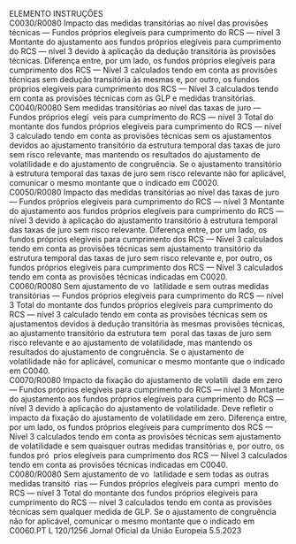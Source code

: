  
ELEMENTO  INSTRUÇÕES  
C0030/R0080  Impacto das medidas 
transitórias ao nível das 
provisões técnicas — 
Fundos próprios elegíveis 
para cumprimento do 
RCS — nível 3  Montante do ajustamento aos fundos próprios elegíveis para cumprimento do RCS — 
nível 3 devido à aplicação da dedução transitória às provisões técnicas. 
Diferença entre, por um lado, os fundos próprios elegíveis para cumprimento dos RCS 
— Nível 3 calculados tendo em conta as provisões técnicas sem dedução transitória às 
mesmas e, por outro, os fundos próprios elegíveis para cumprimento dos RCS — Nível 
3 calculados tendo em conta as provisões técnicas com as GLP e medidas transitórias.  
C0040/R0080  Sem medidas transitórias 
ao nível das taxas de juro 
— Fundos próprios elegí ­
veis para cumprimento 
do RCS — nível 3  Total do montante dos fundos próprios elegíveis para cumprimento do RCS — nível 3 
calculado tendo em conta as provisões técnicas sem os ajustamentos devidos ao 
ajustamento transitório da estrutura temporal das taxas de juro sem risco relevante, 
mas mantendo os resultados do ajustamento de volatilidade e do ajustamento de 
congruência. 
Se o ajustamento transitório à estrutura temporal das taxas de juro sem risco relevante 
não for aplicável, comunicar o mesmo montante que o indicado em C0020.  
C0050/R0080  Impacto das medidas 
transitórias ao nível das 
taxas de juro — Fundos 
próprios elegíveis para 
cumprimento do RCS — 
nível 3  Montante do ajustamento aos fundos próprios elegíveis para cumprimento do RCS — 
nível 3 devido à aplicação do ajustamento transitório à estrutura temporal das taxas de 
juro sem risco relevante. 
Diferença entre, por um lado, os fundos próprios elegíveis para cumprimento dos RCS 
— Nível 3 calculados tendo em conta as provisões técnicas sem ajustamento transitório 
da estrutura temporal das taxas de juro sem risco relevante e, por outro, os fundos 
próprios elegíveis para cumprimento dos RCS — Nível 3 calculados tendo em conta as 
provisões técnicas indicadas em C0020.  
C0060/R0080  Sem ajustamento de vo ­
latilidade e sem outras 
medidas transitórias — 
Fundos próprios elegíveis 
para cumprimento do 
RCS — nível 3  Total do montante dos fundos próprios elegíveis para cumprimento do RCS — nível 3 
calculado tendo em conta as provisões técnicas sem os ajustamentos devidos à dedução 
transitória às mesmas provisões técnicas, ao ajustamento transitório da estrutura tem ­
poral das taxas de juro sem risco relevante e ao ajustamento de volatilidade, mas 
mantendo os resultados do ajustamento de congruência. 
Se o ajustamento de volatilidade não for aplicável, comunicar o mesmo montante que 
o indicado em C0040.  
C0070/R0080  Impacto da fixação do 
ajustamento de volatili ­
dade em zero — Fundos 
próprios elegíveis para 
cumprimento do RCS — 
nível 3  Montante do ajustamento aos fundos próprios elegíveis para cumprimento do RCS — 
nível 3 devido à aplicação do ajustamento de volatilidade. Deve refletir o impacto da 
fixação do ajustamento de volatilidade em zero. 
Diferença entre, por um lado, os fundos próprios elegíveis para cumprimento dos RCS 
— Nível 3 calculados tendo em conta as provisões técnicas sem ajustamento de 
volatilidade e sem quaisquer outras medidas transitórias e, por outro, os fundos pró ­
prios elegíveis para cumprimento dos RCS — Nível 3 calculados tendo em conta as 
provisões técnicas indicadas em C0040.  
C0080/R0080  Sem ajustamento de vo ­
latilidade e sem todas as 
outras medidas transitó ­
rias — Fundos próprios 
elegíveis para cumpri ­
mento do RCS — nível 3  Total do montante dos fundos próprios elegíveis para cumprimento do RCS — nível 3 
calculados tendo em conta as provisões técnicas sem qualquer medida de GLP. 
Se o ajustamento de congruência não for aplicável, comunicar o mesmo montante que 
o indicado em C0060.PT  L 120/1256 Jornal Oficial da União Europeia 5.5.2023